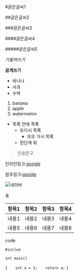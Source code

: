
#굵은글씨1

##굵은글씨2

###굵은글씨3

####굵은글씨4

#####굵은글씨5

*기울여쓰기*

**굵게쓰기**

* 바나나
* 사과
* 수박

1. banana
2. apple
3. watermelon

* 목록 안에 목록
  * 또다시 목록
    * 또또 가시 목록
  * 한단계 휘

>인용문구


인라인링크:[google](http://www.google.com)

참조링크:[google](http://www.google.com)

![네이버](http://img.naver.net/static/www/u/2013/0731/nmms_224940510.gif)


표

|항목1|항목2|항목3|항목4|
|-----|:---:|----:|----:|
|내용1|내용2|내용3|내용4|
|내용5|내용6|내용7|내용8|

code

`#inclue`

`int main()`

`{`
`	int a = 3;`
`	return a;`
`}`

